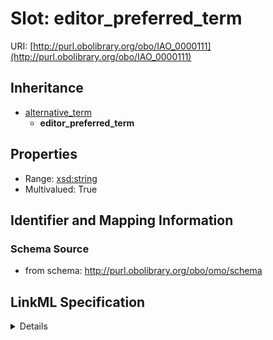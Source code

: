 # Slot: editor_preferred_term

URI: [http://purl.obolibrary.org/obo/IAO_0000111](http://purl.obolibrary.org/obo/IAO_0000111)




## Inheritance

* [alternative_term](alternative_term.md)
    * **editor_preferred_term**





## Properties

* Range: [xsd:string](http://www.w3.org/2001/XMLSchema#string)
* Multivalued: True







## Identifier and Mapping Information







### Schema Source


* from schema: http://purl.obolibrary.org/obo/omo/schema




## LinkML Specification

<details>
```yaml
name: editor_preferred_term
in_subset:
- obi permitted profile
from_schema: http://purl.obolibrary.org/obo/omo/schema
rank: 1000
is_a: alternative_term
slot_uri: IAO:0000111
multivalued: true
alias: editor_preferred_term
domain_of:
- HasSynonyms
range: string

```
</details>